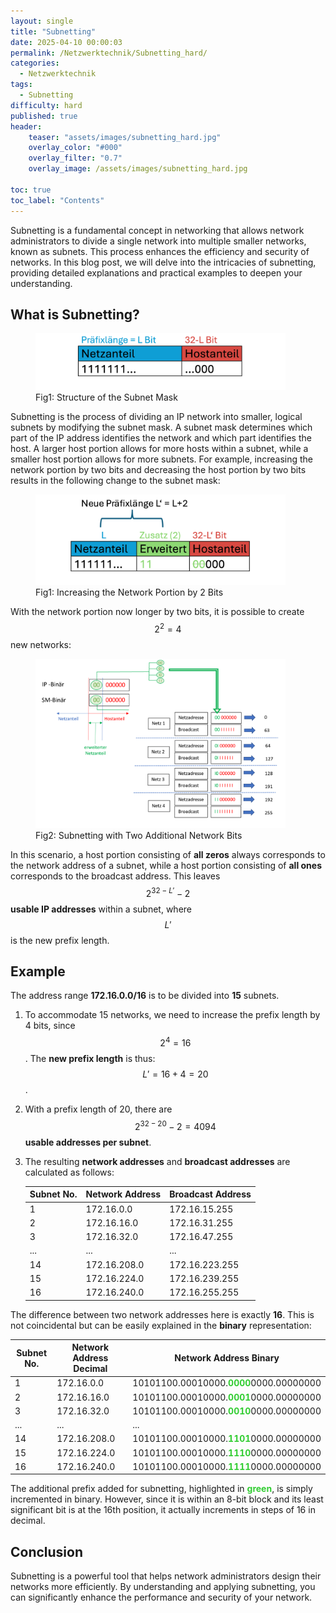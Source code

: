 ```yaml
---
layout: single
title: "Subnetting"
date: 2025-04-10 00:00:03
permalink: /Netzwerktechnik/Subnetting_hard/
categories:
  - Netzwerktechnik
tags:
  - Subnetting
difficulty: hard
published: true
header:
    teaser: "assets/images/subnetting_hard.jpg"
    overlay_color: "#000"
    overlay_filter: "0.7"
    overlay_image: /assets/images/subnetting_hard.jpg

toc: true
toc_label: "Contents"
---
```

Subnetting is a fundamental concept in networking that allows network administrators to divide a single network into multiple smaller networks, known as subnets. This process enhances the efficiency and security of networks. In this blog post, we will delve into the intricacies of subnetting, providing detailed explanations and practical examples to deepen your understanding.


<script id="MathJax-script" async
          src="https://cdn.jsdelivr.net/npm/mathjax@3/es5/tex-mml-chtml.js">
</script>

## What is Subnetting?

<style>
  .center {
  display: block;
  margin-left: auto;
  margin-right: auto;
  width: 50%;
}
</style>
<figure>
    <img src="/assets/images/IP_address.png" width="400"/>
    <figcaption>Fig1: Structure of the Subnet Mask</figcaption>
</figure>

Subnetting is the process of dividing an IP network into smaller, logical subnets by modifying the subnet mask. A subnet mask determines which part of the IP address identifies the network and which part identifies the host. A larger host portion allows for more hosts within a subnet, while a smaller host portion allows for more subnets. For example, increasing the network portion by two bits and decreasing the host portion by two bits results in the following change to the subnet mask:

<figure>
    <img src="/assets/images/IP_address_2.png" width="400"/>
    <figcaption>Fig1: Increasing the Network Portion by 2 Bits</figcaption>
</figure>

With the network portion now longer by two bits, it is possible to create $$ 2^2 = 4 $$ new networks:

<figure>
    <img src="/assets/images/Subnetting.png" width="400"/>
    <figcaption>Fig2: Subnetting with Two Additional Network Bits</figcaption>
</figure>

In this scenario, a host portion consisting of **all zeros** always corresponds to the network address of a subnet, while a host portion consisting of **all ones** corresponds to the broadcast address. This leaves $$ 2^{32-L'}-2 $$ **usable IP addresses** within a subnet, where $$L'$$ is the new prefix length.

## Example

The address range **172.16.0.0/16** is to be divided into **15** subnets.
1. To accommodate 15 networks, we need to increase the prefix length by 4 bits, since $$ 2^4 = 16 $$.
   The **new prefix length** is thus: $$L'= 16+4 = 20$$.
2. With a prefix length of 20, there are $$ 2^{32-20} - 2 = 4094$$ **usable addresses per subnet**.
3. The resulting **network addresses** and **broadcast addresses** are calculated as follows:

    | Subnet No. | Network Address | Broadcast Address |
    | ----------- | ---------------- | ----------------- |
    | 1           | 172.16.0.0       | 172.16.15.255     |
    | 2           | 172.16.16.0      | 172.16.31.255     |
    | 3           | 172.16.32.0      | 172.16.47.255     |
    | ...         | ...              | ...               |
    | 14          | 172.16.208.0     | 172.16.223.255    |
    | 15          | 172.16.224.0     | 172.16.239.255    |
    | 16          | 172.16.240.0     | 172.16.255.255    |

The difference between two network addresses here is exactly **16**. This is not coincidental but can be easily explained in the **binary** representation:

| Subnet No. | Network Address Decimal | Network Address Binary                  |
| ----------- | ------------------------ | --------------------------------------- |
| 1           | 172.16.0.0              | 10101100.00010000.<span style="color:limegreen">**0000**</span>0000.00000000 |
| 2           | 172.16.16.0              | 10101100.00010000.<span style="color:limegreen">**0001**</span>0000.00000000 |
| 3           | 172.16.32.0              | 10101100.00010000.<span style="color:limegreen">**0010**</span>0000.00000000 |
| ...         | ...                      | ...                                     |
| 14          | 172.16.208.0             | 10101100.00010000.<span style="color:limegreen">**1101**</span>0000.00000000 |
| 15          | 172.16.224.0             | 10101100.00010000.<span style="color:limegreen">**1110**</span>0000.00000000 |
| 16          | 172.16.240.0             | 10101100.00010000.<span style="color:limegreen">**1111**</span>0000.00000000 |

The additional prefix added for subnetting, highlighted in <span style="color:limegreen">**green**</span>, is simply incremented in binary. However, since it is within an 8-bit block and its least significant bit is at the 16th position, it actually increments in steps of 16 in decimal.

## Conclusion

Subnetting is a powerful tool that helps network administrators design their networks more efficiently. By understanding and applying subnetting, you can significantly enhance the performance and security of your network.